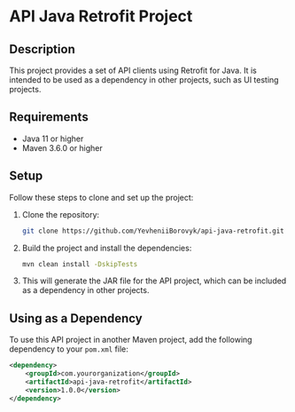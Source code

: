 # API Java Retrofit Project

## Description
This project provides a set of API clients using Retrofit for Java. It is intended to be used as a dependency in other projects, such as UI testing projects.

## Requirements
- Java 11 or higher
- Maven 3.6.0 or higher

## Setup
Follow these steps to clone and set up the project:

1. Clone the repository:
    ```bash
    git clone https://github.com/YevheniiBorovyk/api-java-retrofit.git
    ```

2. Build the project and install the dependencies:
    ```bash
    mvn clean install -DskipTests
    ```

3. This will generate the JAR file for the API project, which can be included as a dependency in other projects.

## Using as a Dependency
To use this API project in another Maven project, add the following dependency to your `pom.xml` file:

```xml
<dependency>
    <groupId>com.yourorganization</groupId>
    <artifactId>api-java-retrofit</artifactId>
    <version>1.0.0</version>
</dependency>
